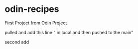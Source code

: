 # odin-recipes
First Project from Odin Project

pulled and add this line " in local and then pushed to the main"

second add
